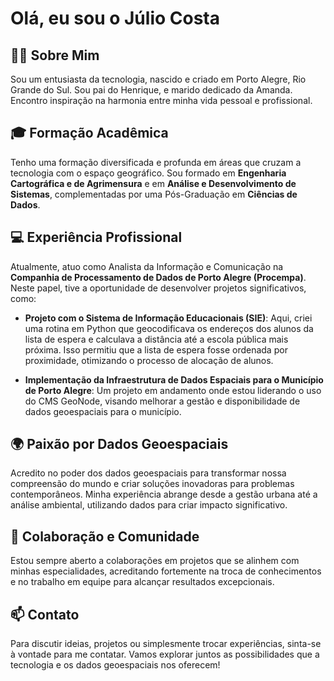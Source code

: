 # Olá, eu sou o Júlio Costa

## 👨‍💼 Sobre Mim
Sou um entusiasta da tecnologia, nascido e criado em Porto Alegre, Rio Grande do Sul. Sou pai do Henrique, e marido dedicado da Amanda. 
Encontro inspiração na harmonia entre minha vida pessoal e profissional.

## 🎓 Formação Acadêmica
Tenho uma formação diversificada e profunda em áreas que cruzam a tecnologia com o espaço geográfico. Sou formado em **Engenharia Cartográfica e de Agrimensura** e em **Análise e Desenvolvimento de Sistemas**, complementadas por uma Pós-Graduação em **Ciências de Dados**.

## 💻 Experiência Profissional
Atualmente, atuo como Analista da Informação e Comunicação na **Companhia de Processamento de Dados de Porto Alegre (Procempa)**. Neste papel, tive a oportunidade de desenvolver projetos significativos, como:

- **Projeto com o Sistema de Informação Educacionais (SIE)**: Aqui, criei uma rotina em Python que geocodificava os endereços dos alunos da lista de espera e calculava a distância até a escola pública mais próxima. Isso permitiu que a lista de espera fosse ordenada por proximidade, otimizando o processo de alocação de alunos.

- **Implementação da Infraestrutura de Dados Espaciais para o Município de Porto Alegre**: Um projeto em andamento onde estou liderando o uso do CMS GeoNode, visando melhorar a gestão e disponibilidade de dados geoespaciais para o município.

## 🌍 Paixão por Dados Geoespaciais
Acredito no poder dos dados geoespaciais para transformar nossa compreensão do mundo e criar soluções inovadoras para problemas contemporâneos. Minha experiência abrange desde a gestão urbana até a análise ambiental, utilizando dados para criar impacto significativo.

## 👥 Colaboração e Comunidade
Estou sempre aberto a colaborações em projetos que se alinhem com minhas especialidades, acreditando fortemente na troca de conhecimentos e no trabalho em equipe para alcançar resultados excepcionais.

## 📫 Contato
Para discutir ideias, projetos ou simplesmente trocar experiências, sinta-se à vontade para me contatar. Vamos explorar juntos as possibilidades que a tecnologia e os dados geoespaciais nos oferecem!

